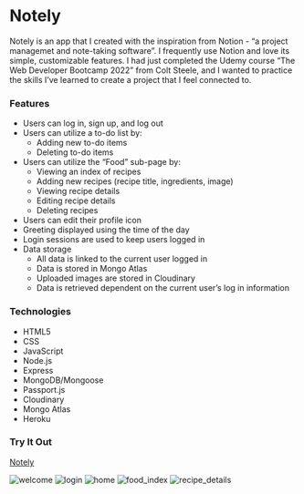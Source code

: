 # Notely

Notely is an app that I created with the inspiration from Notion - “a project managemet and note-taking software”. I frequently use Notion and love its simple, customizable features. I had just completed the Udemy course “The Web Developer Bootcamp 2022” from Colt Steele, and I wanted to practice the skills I’ve learned to create a project that I feel connected to.

### Features

- Users can log in, sign up, and log out
- Users can utilize a to-do list by:
  - Adding new to-do items
  - Deleting to-do items
- Users can utilize the “Food” sub-page by:
  - Viewing an index of recipes
  - Adding new recipes (recipe title, ingredients, image)
  - Viewing recipe details
  - Editing recipe details
  - Deleting recipes
- Users can edit their profile icon
- Greeting displayed using the time of the day
- Login sessions are used to keep users logged in
- Data storage
  - All data is linked to the current user logged in
  - Data is stored in Mongo Atlas
  - Uploaded images are stored in Cloudinary
  - Data is retrieved dependent on the current user’s log in information

### Technologies

- HTML5
- CSS
- JavaScript
- Node.js
- Express
- MongoDB/Mongoose
- Passport.js
- Cloudinary
- Mongo Atlas
- Heroku

### Try It Out

[Notely](https://my-notely.herokuapp.com/)

![welcome](https://user-images.githubusercontent.com/47929016/159211216-10cb304c-6c87-4423-99af-924741f4183f.png)
![login](https://user-images.githubusercontent.com/47929016/159211255-7796008f-1d76-48a3-bdcc-5b5d1475f49d.png)
![home](https://user-images.githubusercontent.com/47929016/159211268-17a23601-9bad-4d59-8294-c0661b666e4b.png)
![food_index](https://user-images.githubusercontent.com/47929016/159211274-71319c56-1fe9-4d8a-8451-d87a7d5a128c.png)
![recipe_details](https://user-images.githubusercontent.com/47929016/159211278-55670c40-4a84-4f85-8ba7-fccb12015b59.png)

